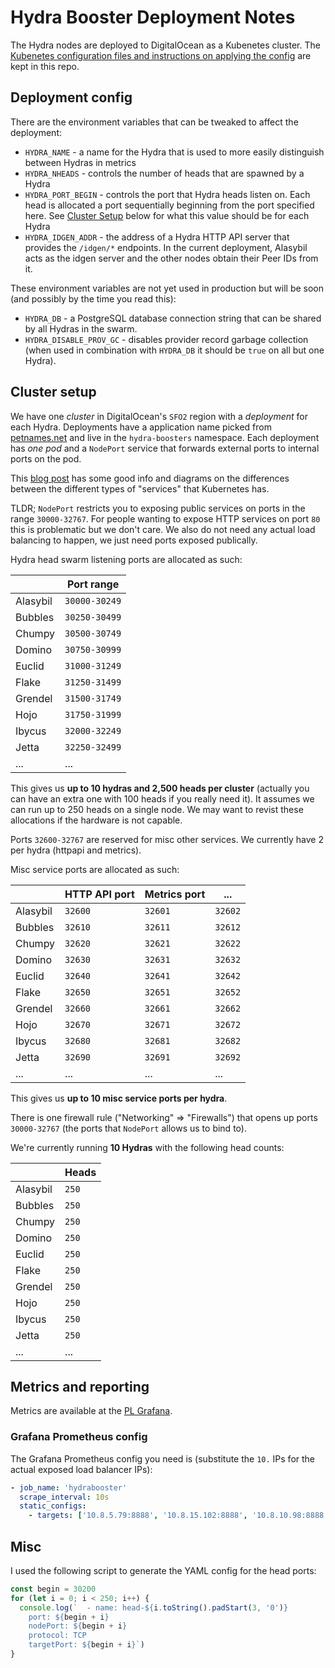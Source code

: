 # Hydra Booster Deployment Notes

The Hydra nodes are deployed to DigitalOcean as a Kubenetes cluster. The [Kubenetes configuration files and instructions on applying the config](../k8s) are kept in this repo.

## Deployment config

There are the environment variables that can be tweaked to affect the deployment:

* `HYDRA_NAME` - a name for the Hydra that is used to more easily distinguish between Hydras in metrics
* `HYDRA_NHEADS` - controls the number of heads that are spawned by a Hydra
* `HYDRA_PORT_BEGIN` - controls the port that Hydra heads listen on. Each head is allocated a port sequentially beginning from the port specified here. See [Cluster Setup](#cluster-setup) below for what this value should be for each Hydra
* `HYDRA_IDGEN_ADDR` - the address of a Hydra HTTP API server that provides the `/idgen/*` endpoints. In the current deployment, Alasybil acts as the idgen server and the other nodes obtain their Peer IDs from it.

These environment variables are not yet used in production but will be soon (and possibly by the time you read this):

* `HYDRA_DB` - a PostgreSQL database connection string that can be shared by all Hydras in the swarm.
* `HYDRA_DISABLE_PROV_GC` - disables provider record garbage collection (when used in combination with `HYDRA_DB` it should be `true` on all but one Hydra).

## Cluster setup

We have one _cluster_  in DigitalOcean's `SFO2` region with a _deployment_ for each Hydra. Deployments have a application name picked from [petnames.net](http://www.petnames.net/unusual-pet-names.html) and live in the `hydra-boosters` namespace. Each deployment has _one pod_ and a `NodePort` service that forwards external ports to internal ports on the pod.

This [blog post](https://medium.com/google-cloud/kubernetes-nodeport-vs-loadbalancer-vs-ingress-when-should-i-use-what-922f010849e0) has some good info and diagrams on the differences between the different types of "services" that Kubernetes has.

TLDR; `NodePort` restricts you to exposing public services on ports in the range `30000-32767`. For people wanting to expose HTTP services on port `80` this is problematic but we don't care. We also do not need any actual load balancing to happen, we just need ports exposed publically.

Hydra head swarm listening ports are allocated as such:

|          | Port range    |
| -------- | ------------- |
| Alasybil | `30000-30249` |
| Bubbles  | `30250-30499` |
| Chumpy   | `30500-30749` |
| Domino   | `30750-30999` |
| Euclid   | `31000-31249` |
| Flake    | `31250-31499` |
| Grendel  | `31500-31749` |
| Hojo     | `31750-31999` |
| Ibycus   | `32000-32249` |
| Jetta    | `32250-32499` |
| ...      | ...           |

This gives us **up to 10 hydras and 2,500 heads per cluster** (actually you can have an extra one with 100 heads if you really need it). It assumes we can run up to 250 heads on a single node. We may want to revist these allocations if the hardware is not capable.

Ports `32600-32767` are reserved for misc other services. We currently have 2 per hydra (httpapi and metrics).

Misc service ports are allocated as such:

|          | HTTP API port | Metrics port | ...     |
| -------- | ------------- | ------------ | ------- |
| Alasybil | `32600`       | `32601`      | `32602` |
| Bubbles  | `32610`       | `32611`      | `32612` |
| Chumpy   | `32620`       | `32621`      | `32622` |
| Domino   | `32630`       | `32631`      | `32632` |
| Euclid   | `32640`       | `32641`      | `32642` |
| Flake    | `32650`       | `32651`      | `32652` |
| Grendel  | `32660`       | `32661`      | `32662` |
| Hojo     | `32670`       | `32671`      | `32672` |
| Ibycus   | `32680`       | `32681`      | `32682` |
| Jetta    | `32690`       | `32691`      | `32692` |
| ...      | ...           | ...          | ...     |

This gives us **up to 10 misc service ports per hydra**.

There is one firewall rule ("Networking" => "Firewalls") that opens up ports `30000-32767` (the ports that `NodePort` allows us to bind to).

We're currently running **10 Hydras** with the following head counts:

|          | Heads | 
| -------- | ----- | 
| Alasybil | `250` |
| Bubbles  | `250` |
| Chumpy   | `250` |
| Domino   | `250` |
| Euclid   | `250` |
| Flake    | `250` |
| Grendel  | `250` |
| Hojo     | `250` |
| Ibycus   | `250` |
| Jetta    | `250` |
| ...      | ...   |

## Metrics and reporting

Metrics are available at the [PL Grafana](https://protocollabs.grafana.net).

### Grafana Prometheus config

The Grafana Prometheus config you need is (substitute the `10.` IPs for the actual exposed load balancer IPs):

```yaml
- job_name: 'hydrabooster'
  scrape_interval: 10s
  static_configs:
    - targets: ['10.8.5.79:8888', '10.8.15.102:8888', '10.8.10.98:8888', '10.8.5.238:8888', '10.8.15.157:8888']
```

## Misc

I used the following script to generate the YAML config for the head ports:

```js
const begin = 30200
for (let i = 0; i < 250; i++) {
  console.log(`  - name: head-${i.toString().padStart(3, '0')}
    port: ${begin + i}
    nodePort: ${begin + i}
    protocol: TCP
    targetPort: ${begin + i}`)
}
```
